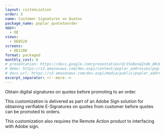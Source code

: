 ```yaml
---
layout: customization
order: 5
name: Customer Signatures on Quotes
package_name: poplar_quotetoorder
apps:
  - OE
views:
  - OE0520
screens:
  - OE1100
format: packaged
monthly_cost: 0
# presentation: https://docs.google.com/presentation/d/15o8onqIndm_ARzEtfFufTsxpMcCM2YxC9wkvMXzwmrM/edit?usp=sharing
# demo: https://s3.amazonaws.com/dev.expi/content/poplar_addresses/poplar_addresses_demo.mp4
# docs_url: https://s3.amazonaws.com/dev.expi/media/public/poplar_addresses-0.0.9/docs/index.html
excerpt_separator: <!--more-->
---
```


Obtain digital signatures on quotes before promoting to an order.
<!--more-->

This customization is delivered as part of an Adobe Sign solution for
obtaining verifiable E-Signatures on quotes from customer before quotes can be
promoted to orders.

This customization also requires the Remote Action product to interfacing
with Adobe sign.

